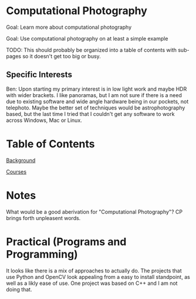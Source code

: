 # Computational Photography
Goal: Learn more about computational photography

Goal: Use computational photography on at least a simple example

TODO: This should probably be organized into a table of contents with sub-pages so it doesn't get too big or busy.

## Specific Interests
Ben:
Upon starting my primary interest is in low light work and maybe HDR with wider brackets. 
I like panoramas, but I am not sure if there is a need due to existing software and wide angle hardware being in our pockets, not telephoto.
Maybe the better set of techniques would be astrophotography based, but the last time I tried that I couldn't get any software to work across Windows, Mac or Linux.

# Table of Contents
[Background](background.md)

[Courses](courses.md)

# Notes
What would be a good aberivation for "Computational Photography"? CP brings forth unpleasent words.

# Practical (Programs and Programming)

It looks like there is a mix of approaches to actually do.
The projects that use Python and OpenCV look appealing from a easy to install standpoint, as well as a likly ease of use. 
One project was based on C++ and I am not doing that.
